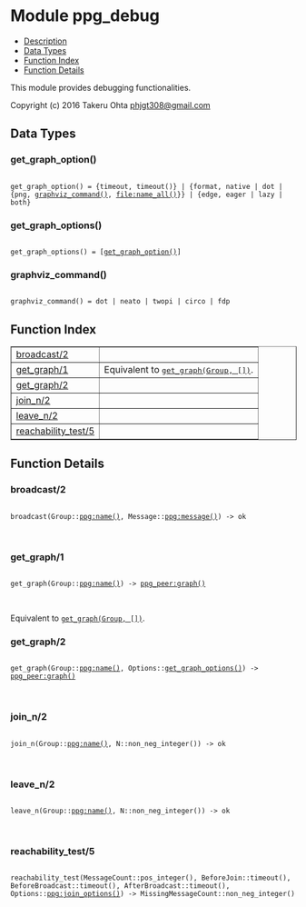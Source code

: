 

# Module ppg_debug #
* [Description](#description)
* [Data Types](#types)
* [Function Index](#index)
* [Function Details](#functions)

This module provides debugging functionalities.

Copyright (c) 2016 Takeru Ohta <phjgt308@gmail.com>

<a name="types"></a>

## Data Types ##




### <a name="type-get_graph_option">get_graph_option()</a> ###


<pre><code>
get_graph_option() = {timeout, timeout()} | {format, native | dot | {png, <a href="#type-graphviz_command">graphviz_command()</a>, <a href="file.md#type-name_all">file:name_all()</a>}} | {edge, eager | lazy | both}
</code></pre>




### <a name="type-get_graph_options">get_graph_options()</a> ###


<pre><code>
get_graph_options() = [<a href="#type-get_graph_option">get_graph_option()</a>]
</code></pre>




### <a name="type-graphviz_command">graphviz_command()</a> ###


<pre><code>
graphviz_command() = dot | neato | twopi | circo | fdp
</code></pre>

<a name="index"></a>

## Function Index ##


<table width="100%" border="1" cellspacing="0" cellpadding="2" summary="function index"><tr><td valign="top"><a href="#broadcast-2">broadcast/2</a></td><td></td></tr><tr><td valign="top"><a href="#get_graph-1">get_graph/1</a></td><td>Equivalent to <a href="#get_graph-2"><tt>get_graph(Group, [])</tt></a>.</td></tr><tr><td valign="top"><a href="#get_graph-2">get_graph/2</a></td><td></td></tr><tr><td valign="top"><a href="#join_n-2">join_n/2</a></td><td></td></tr><tr><td valign="top"><a href="#leave_n-2">leave_n/2</a></td><td></td></tr><tr><td valign="top"><a href="#reachability_test-5">reachability_test/5</a></td><td></td></tr></table>


<a name="functions"></a>

## Function Details ##

<a name="broadcast-2"></a>

### broadcast/2 ###

<pre><code>
broadcast(Group::<a href="ppg.md#type-name">ppg:name()</a>, Message::<a href="ppg.md#type-message">ppg:message()</a>) -&gt; ok
</code></pre>
<br />

<a name="get_graph-1"></a>

### get_graph/1 ###

<pre><code>
get_graph(Group::<a href="ppg.md#type-name">ppg:name()</a>) -&gt; <a href="ppg_peer.md#type-graph">ppg_peer:graph()</a>
</code></pre>
<br />

Equivalent to [`get_graph(Group, [])`](#get_graph-2).

<a name="get_graph-2"></a>

### get_graph/2 ###

<pre><code>
get_graph(Group::<a href="ppg.md#type-name">ppg:name()</a>, Options::<a href="#type-get_graph_options">get_graph_options()</a>) -&gt; <a href="ppg_peer.md#type-graph">ppg_peer:graph()</a>
</code></pre>
<br />

<a name="join_n-2"></a>

### join_n/2 ###

<pre><code>
join_n(Group::<a href="ppg.md#type-name">ppg:name()</a>, N::non_neg_integer()) -&gt; ok
</code></pre>
<br />

<a name="leave_n-2"></a>

### leave_n/2 ###

<pre><code>
leave_n(Group::<a href="ppg.md#type-name">ppg:name()</a>, N::non_neg_integer()) -&gt; ok
</code></pre>
<br />

<a name="reachability_test-5"></a>

### reachability_test/5 ###

<pre><code>
reachability_test(MessageCount::pos_integer(), BeforeJoin::timeout(), BeforeBroadcast::timeout(), AfterBroadcast::timeout(), Options::<a href="ppg.md#type-join_options">ppg:join_options()</a>) -&gt; MissingMessageCount::non_neg_integer()
</code></pre>
<br />

